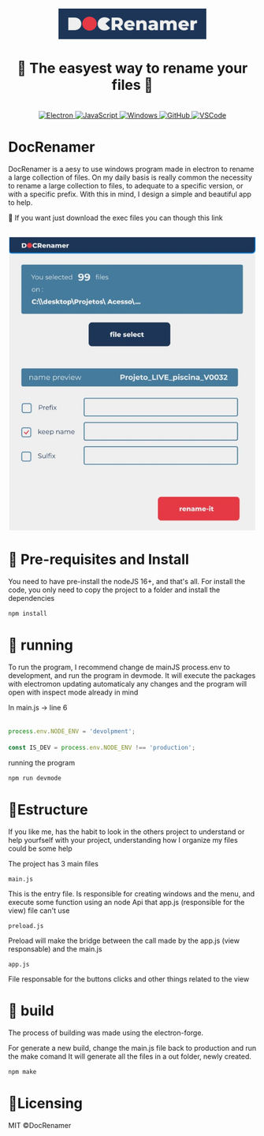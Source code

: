 <div align="center">
  <br>
  <img alt="DocRenamer logo" src="https://github.com/arichardi/docRenamer/blob/main/App/files/Logo_blue.svg" width="300px">
  <h1> 📁 The easyest way to rename your files 📁</h1>
<br>

  <a href="https://www.electronjs.org/">
    <img src="https://img.shields.io/badge/Electron-2B2E3A?style=for-the-badge&logo=electron&logoColor=9FEAF9" alt="Electron">
  </a>
  <a href="">
    <img src="https://img.shields.io/badge/JavaScript-323330?style=for-the-badge&logo=javascript&logoColor=F7DF1E" alt="JavaScript">
  </a>
  <a href="">
    <img src="https://img.shields.io/badge/Windows-0078D6?style=for-the-badge&logo=windows&logoColor=white" alt="Windows">
  </a>
  <a href="https://github.com/arichardi/docRenamer">
    <img src="https://img.shields.io/badge/GitHub-100000?style=for-the-badge&logo=github&logoColor=white" alt="GitHub">
  </a>
  <a href="">
    <img src="https://img.shields.io/badge/VSCode-0078D4?style=for-the-badge&logo=visual%20studio%20code&logoColor=white" alt="VSCode">
  </a>

</div>



# DocRenamer 

DocRenamer is a aesy to use windows program made in electron to rename a large collection of files.
On my daily basis is really common the necessity to rename a large collection to files, to adequate to a specific version, or
with a specific prefix. With this in mind, I design a simple and beautiful app to help.

🔽 If you want just download the exec files you can though this link

<br>
<div align="center">

 <img src="https://github.com/arichardi/docRenamer/blob/main/App/files/Image_app.jpg" alt="DocRename screenshot" width="500">

</div>

# 🚀 Pre-requisites and Install

You need to have pre-install the nodeJS 16+, and that's all.
For install the code, you only need to copy the project to a folder and install the dependencies


```bash
npm install
```
# 🏃 running

To run the program, I recommend change de mainJS process.env to development, and run the
program in devmode. It will execute the packages with electromon updating automaticaly any changes
and the program will open with inspect mode already in mind

In main.js -> line 6
```Javascript

process.env.NODE_ENV = 'devolpment';

const IS_DEV = process.env.NODE_ENV !== 'production';

```
running the program

```bash
npm run devmode
```
# 🤖Estructure

If you like me, has the habit to look in the others project to understand or help yourfself with your 
project, understanding how I organize my files could be some help

The project has 3 main files

    main.js

This is the entry file. Is responsible for creating windows and the menu, and execute some function
using an node Api that app.js (responsible for the view) file can't use

    preload.js

Preload will make the bridge between the call made by the app.js (view responsable) and the main.js 

    app.js

File responsable for the buttons clicks and other things related to the view

# 🧰 build 

The process of building was made using the electron-forge.

For generate a new build, change the main.js file back to production and run the make comand
It will generate all the files in a out folder, newly created.


```bash
npm make
```

# 🌱Licensing

MIT ©DocRenamer

